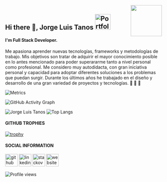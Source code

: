 
<!--
**jTanos/jTanos** is a ✨ _special_ ✨ repository because its `README.md` (this file) appears on your GitHub profile.

Here are some ideas to get you started:

- 🔭 I’m currently working on ...
- 🌱 I’m currently learning ...
- 👯 I’m looking to collaborate on ...
- 🤔 I’m looking for help with ...
- 💬 Ask me about ...
- ⚡ Fun fact: ...
- 📫 How to reach me: <a href="https://www.linkedin.com/in/vedant-jajoo-89a366171/">
      <img align="center" alt="Linkdin" width="25px"                                  src="https://raw.githubusercontent.com/edent/SuperTinyIcons/099dc12b59179d07d534069bc8551718f786d91a/images/svg/linkedin.svg" />
</a>
</br>
-->




<img align='right' src='https://user-images.githubusercontent.com/5713670/87202985-820dcb80-c2b6-11ea-9f56-7ec461c497c3.gif' width='100'>

## Hi there 👋, Jorge Luis Tanos [<img src='https://cdn.jsdelivr.net/npm/simple-icons@3.0.1/icons/icloud.svg' alt='Portfolio' height='50'>](https://jtanos.github.io/)  
#### I'm Full Stack Developer.

Me apasiona aprender nuevas tecnologías, frameworks y metodologías de trabajo.
Mis objetivos son tratar de adquirir el mayor conocimiento posible en lo antes mencionado para poder 
superararme tanto a nivel personal como profesional.
Me considero muy autodidacta, con gran iniciativa personal y capacidad para adoptar diferentes soluciones 
a los problemas que puedan surgir.
Durante los últimos años he trabajado en el diseño y desarrollo de una gran variedad de proyectos y tecnologías. 
💪 💪 💪

![Metrics](https://metrics.lecoq.io/jtanos?template=classic&gists=1&introduction=1&activity=1&base.indepth=false&base.hireable=false&activity.limit=5&activity.load=300&activity.days=14&activity.visibility=all&activity.timestamps=false&activity.filter=all&introduction.title=true&config.timezone=America%2FBuenos_Aires)


![GitHub Activity Graph](https://activity-graph.herokuapp.com/graph?username=jtanos&theme=react-dark&hide_border=true)  

![Jorge Luis Tanos](https://github-readme-stats.vercel.app/api?username=jTanos&show_icons=true&title_color=ffffff&icon_color=bb2acf&text_color=daf7dc&bg_color=191919&hide_border=true) ![Top Langs](https://github-readme-stats.vercel.app/api/top-langs/?username=jtanos&layout=compact&langs_count=10&title_color=ffffff&icon_color=bb2acf&text_color=daf7dc&bg_color=191919&hide_border=true)


#### GITHUB TROPHIES
  
[![trophy](https://github-profile-trophy.vercel.app/?username=jtanos&theme=onedark&margin-w=15&margin-h=15&no-bg=true&column=4)](https://github.com/ryo-ma/github-profile-trophy)

#### SOCIAL INFORMATION

[<img src='https://cdn.jsdelivr.net/npm/simple-icons@3.0.1/icons/github.svg' alt='github' height='40'>](https://github.com/jtanos)
[<img src='https://cdn.jsdelivr.net/npm/simple-icons@3.0.1/icons/linkedin.svg' alt='linkedin' height='40'>](https://www.linkedin.com/in/jorge-tanos-40968092/)
[<img src='https://cdn.jsdelivr.net/npm/simple-icons@3.0.1/icons/stackoverflow.svg' alt='stackoverflow' height='40'>](https://es.stackoverflow.com/users/165943/jtanos) [<img src='https://cdn.jsdelivr.net/npm/simple-icons@3.0.1/icons/icloud.svg' alt='website' height='40'>](https://jtanos.github.io/)  

![Profile views](https://gpvc.arturio.dev/jtanos) 


<!--
![GitHub streak stats](https://github-readme-streak-stats.herokuapp.com/?user=jtanos) 

### GITHUB BADGES

<a href='https://archiveprogram.github.com/'>
  <img src='https://raw.githubusercontent.com/acervenky/animated-github-badges/master/assets/acbadge.gif' width='40' height='40'>
</a>
<a href='https://docs.github.com/en/developers'>
  <img src='https://raw.githubusercontent.com/acervenky/animated-github-badges/master/assets/devbadge.gif' width='40' height='40'>
</a>
<a href='https://github.com/pricing'>
  <img src='https://raw.githubusercontent.com/acervenky/animated-github-badges/master/assets/pro.gif' width='40' height='40'>
</a>
<a href='https://stars.github.com/'>
  <img src='https://raw.githubusercontent.com/acervenky/animated-github-badges/master/assets/starbadge.gif' width='35' height='35'>
</a>
<a href='https://docs.github.com/en/github/supporting-the-open-source-community-with-github-sponsors'>
  <img src='https://raw.githubusercontent.com/acervenky/animated-github-badges/master/assets/sponsorbadge.gif' width='35' height='35'>
</a>
 -->
